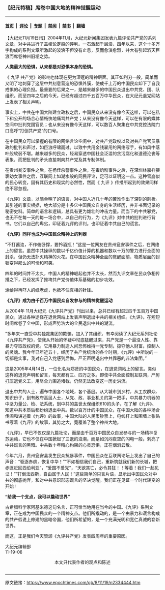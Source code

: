 ### 【纪元特稿】席卷中国大地的精神觉醒运动

---

#### [首页](../../../..?n2334444) &nbsp;|&nbsp; [评论](../../../../../epoch-comment?n2334444) &nbsp;|&nbsp; [专题](../../../../../epoch-special?n2334444) &nbsp;|&nbsp; [禁闻](../../../../../epoch-news?n2334444) &nbsp;|&nbsp; [禁书](../../../../../books?n2334444) &nbsp;|&nbsp; [翻墙](https://github.com/gfw-breaker/nogfw/blob/master/README.md?n2334444)


<div class="post_content" id="artbody" itemprop="articleBody">
 <!-- article content begin -->
 <p>
  【大纪元11月19日讯】2004年11月，大纪元新闻集团发表九篇评论共产党的系列文章，对中共进行了盖棺论定般的评判。一石激起千层浪，四年以来，这个十多万字构成的系列文章所激起的波浪不但没有止息，反而愈演愈烈，并大有引起滔天巨浪而席卷神州旧垢之势。
 </p>
 <p>
  <b>
   人类最大的恐惧，从来都是对恐惧本身的恐惧。
  </b>
 </p>
 <p>
  《
  <ok href="https://www.epochtimes.com/gb/tag/%E4%B9%9D%E8%AF%84.html">
   九评
  </ok>
  共产党》的影响也体现在更为深邃的精神层面。其正如利刃一般，简单而又明了地刺穿了这层中共刻意营造的恐惧外膜，使成千上万的中国民众卸下了自我戒惧的心理负担。最重要的后果之一，是越来越多的中国民众退出中共党、团、队组织。而至四年之后的今天，已经有超过四千五百万中华民众，在大纪元退党网站上发表了相关声明。
 </p>
 <p>
  事实上，中共在中国大陆建立政权之后，中国民众从来没有像今天这样，可以在私下和公开的场合心情畅快地痛骂共产党；从来没有像今天这样，可以在有限的媒体空间中批判党国官员；也从来没有像今天这样，可以数百人聚集在中共党控法院门口高呼“打倒共产党”的口号。
 </p>
 <p>
  在中国民众可以掌握的有限的网络言论空间中，对共产党政权以及对共产党官员暴政的批判和声讨，如巨浪呼啸而过。以致中共用金钱雇用的网络写手，有如风中落叶般软弱不堪。越来越多的民众，轻易穿透中国社会泛滥的贪污腐化和道德沦丧等表象，而把批判的矛头直接刺向共产党及其专制体制。
 </p>
 <p>
  在贵州瓮安事件之后，在杨佳杀警事件之后，在毒奶粉事件之后，在深圳林嘉祥猥亵幼女事件之后，互联网上如潮水般的网民评论，足可以证明这一点。这种雪崩似的民心转变，固有其历史和现实的必然性，然而《
  <ok href="https://www.epochtimes.com/gb/tag/%E4%B9%9D%E8%AF%84.html">
   九评
  </ok>
  》传播所起到的效果同样绝不容忽视。
 </p>
 <p>
  《九评》文章，以简单明了的语言，对中国人近几十年的苦难作出了深刻的剖析。其引述的事实根据，绝大部分是十多亿中国民众自身的生活经历，并非书面记录的秘密史料。简单的语言和逻辑，总具有更为雄壮的冲击力量。而当下的中共邪党，也无不在每一天的每一场合中，以自己的行为，为《九评》对中共的批判进行背书。它们以自己的卑劣，印证着九评的评判，也印证着中共自己的谎言。
 </p>
 <p>
  <b>
   《九评》同样也成为中国民众精神上的利器
  </b>
 </p>
 <p>
  “不打酱油，不作俯卧撑，要拎酒瓶！”这是一位网友在贵州瓮安事件之后，在网络上的留言。虽然中共操纵的数以千亿价值计算的机器和数以十万的警力进行全面的封杀，但仍无法扑灭精神的火花。在中国民众精神全面的觉醒面前，物质层面的封锁变得那么的可怜和可笑。
 </p>
 <p>
  四年的时间并不太久，中国人的精神崛起也并不太长，然而九评文章在民众争相传播之下，已经发挥了摧垮共产党价值体系基础的初步功效。
 </p>
 <p>
  涂绘得再吓人的纸老虎，也抵不住真相的针锋。
 </p>
 <p>
  <b>
   《九评》成为由千百万中国民众自发参与的精神觉醒运动
  </b>
 </p>
 <p>
  从2004年 11月大纪元《九评共产党》刊出以来，总共已经有超过四千五百万中国民众，通过各种途径在退党网站上发表声明退出中共的相关组织。《九评》，在短短时间席卷了全中国，形成声势浩大的全民退出中共的潮流。
 </p>
 <p>
  “多年来一直受中共独裁集团的欺骗，加入了其组织，有幸阅读了大纪元系列社论《九评共产党》，使我从开始的怀疑中彻底猛醒过来，共产党是一个最没人性、靠暴力夺取政权的党。它用暴力制造人间恐怖维持一党专制，掠夺他人财富，控制人的灵魂。我今年已年近五十，经历了共产党统治的各个时期，《九评》中所说的一切都是实事，我对自己入党感到后悔。严正声明退出中共罪恶的非法集团。”
 </p>
 <p>
  这是2005年4月14日，一位化名为郑贤的中国民众，在退党网站上的留言。类似这样的退党声明和留言，每天都有三、四万之多。即使中共全面控制互联网，严厉打压退党义工，用尽全力围追堵截，仍然无法改变这一历史洪流。
 </p>
 <p>
  退出中共的人士，遍布中国各个地域，各个基层。从大城市到乡村，从工农群众、知识份子，到有政府高层人士，从党、政、事业机关的第一把手，中共暴力机器的中坚力量公、检、法系统，到中共的盖世太保组织610的头子，在了解《九评》、知道中共本质后都纷纷退出中共。数以百万计的中国民众，在中国大陆的各种场合传阅和讲述着《九评》的故事，中国大陆的人民币钞票上，电线杆上和围墙上张贴书写着《九评》的故事，其势之大，竟覆盖了整个神州大地。
 </p>
 <p>
  《九评》，早已不仅仅是九篇社论，而是由千百万中国民众自发参与的一场精神复苏运动，它也不仅在中国掀起了三退的浪潮，而是如沉闷夜空的闪电一般，刺亮了中共谎言的黑暗。中共数十年精心构架的心灵恐惧，正在烟消云散。
 </p>
 <p>
  今年六月，贵州瓮安县发生民众抗暴事件，中国民众在互联网论坛上发出了自己的声音：“驱逐赤虏，恢复中华！”“不如相信我们自己，重新筑就我们新的长城，把赤匪赶回西伯利亚”，“爱国不爱党”，“天欲其亡，必令其狂！！等着！我们一起见证！”“打倒法西斯，自由属于人民！”这些简单的只言片语，显示出中国民众对中共的彻底抛弃，和对中共意识形态谎言的坚决觉醒。我们正在见证一个时代转变的开始！
 </p>
 <p>
  <b>
   “给我一个支点，我可以撬动世界”
  </b>
 </p>
 <p>
  古希腊科学家阿基米德这句名言，正可恰当地用在当今的中国。《九评》系列文章，正在成为中国民众的一个精神支点。他们所撬动的，是一个由暴力和谎言构成的共产假说上修建的黑暗帝国，他们所希望的，是一个充满光明和宽仁真诚的崭新世界。
 </p>
 <p>
  而这，正是我们今天赞颂《九评共产党》发表四周年的重要原因。
 </p>
 <p>
  大纪元编辑部
  <br/>
  11-19-08
  <font color="#ffffff">
   (http://www.dajiyuan.com)
  </font>
  <br/>
  <center>
   <font class="GY16">
    本文只代表作者的观点和陈述
   </font>
  </center>
  <br/>
  <center>
   <font class="GY13">
   </font>
  </center>
 </p>
 <!-- article content end -->
 <div id="below_article_ad">
 </div>
</div>


---

原文链接：https://www.epochtimes.com/gb/8/11/19/n2334444.htm
